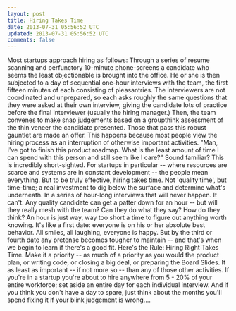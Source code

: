 ```yaml
---
layout: post
title: Hiring Takes Time
date: 2013-07-31 05:56:52 UTC
updated: 2013-07-31 05:56:52 UTC
comments: false
---
```


Most startups approach hiring as follows: Through a series of resume scanning and perfunctory 10-minute phone-screens a candidate who seems the least objectionable is brought into the office. He or she is then subjected to a day of sequential one-hour interviews with the team, the first fifteen minutes of each consisting of pleasantries. The interviewers are not coordinated and unprepared, so each asks roughly the same questions that they were asked at their own interview, giving the candidate lots of practice before the final interviewer (usually the hiring manager.) Then, the team convenes to make snap judgements based on a groupthink assessment of the thin veneer the candidate presented. Those that pass this robust gauntlet are made an offer.
This happens because most people view the hiring process as an interruption of otherwise important activities. "Man, I've got to finish this product roadmap. What is the least amount of time I can spend with this person and still seem like I care?" Sound familiar?
This is incredibly short-sighted. For startups in particular -- where resources are scarce and systems are in constant development -- the people mean everything. But to be truly effective, hiring takes time. Not 'quality time', but time-time; a real investment to dig below the surface and determine what's underneath. In a series of hour-long interviews that will never happen. It can't. Any quality candidate can get a patter down for an hour -- but will they really mesh with the team? Can they do what they say? How do they think? An hour is just way, way too short a time to figure out anything worth knowing.
It's like a first date: everyone is on his or her absolute best behavior. All smiles, all laughing, everyone is happy. But by the third or fourth date any pretense becomes tougher to maintain -- and that's when we begin to learn if there's a good fit.
Here's the Rule: Hiring Right Takes Time. Make it a priority -- as much of a priority as you would the product plan, or writing code, or closing a big deal, or preparing the Board Slides. It as least as important -- if not more so -- than any of those other activities. If you're in a startup you're about to hire anywhere from 5 - 20% of your entire workforce; set aside an entire day for each individual interview. And if you think you don't have a day to spare, just think about the months you'll spend fixing it if your blink judgement is wrong....